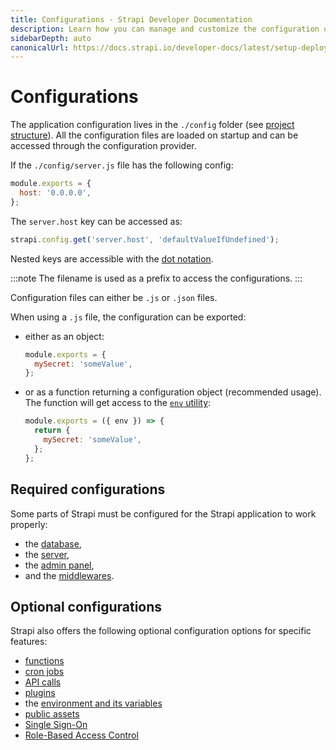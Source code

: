 ```yaml
---
title: Configurations - Strapi Developer Documentation
description: Learn how you can manage and customize the configuration of your Strapi application.
sidebarDepth: auto
canonicalUrl: https://docs.strapi.io/developer-docs/latest/setup-deployment-guides/configurations.html
---
```


# Configurations

The application configuration lives in the `./config` folder (see [project structure](/developer-docs/latest/setup-deployment-guides/file-structure.md)). All the configuration files are loaded on startup and can be accessed through the configuration provider.

If the `./config/server.js` file has the following config:

```js
module.exports = {
  host: '0.0.0.0',
};
```

The `server.host` key can be accessed as:

```js
strapi.config.get('server.host', 'defaultValueIfUndefined');
```

Nested keys are accessible with the [dot notation](https://developer.mozilla.org/en-US/docs/Web/JavaScript/Reference/Operators/Property_accessors#dot_notation).

:::note
The filename is used as a prefix to access the configurations.
:::

Configuration files can either be `.js` or `.json` files.

When using a `.js` file, the configuration can be exported:

- either as an object:

  ```js
  module.exports = {
    mySecret: 'someValue',
  };
  ```

- or as a function returning a configuration object (recommended usage). The function will get access to the [`env` utility](#casting-environment-variables):

  ```js
  module.exports = ({ env }) => {
    return {
      mySecret: 'someValue',
    };
  };
  ```

## Required configurations

Some parts of Strapi must be configured for the Strapi application to work properly:

- the [database](/developer-docs/latest/setup-deployment-guides/configurations/required/databases.md),
- the [server](/developer-docs/latest/setup-deployment-guides/configurations/required/server.md),
- the [admin panel](/developer-docs/latest/setup-deployment-guides/configurations/required/admin-panel.md),
- and the [middlewares](/developer-docs/latest/setup-deployment-guides/configurations/required/middlewares.md).

## Optional configurations

Strapi also offers the following optional configuration options for specific features:

- [functions](/developer-docs/latest/setup-deployment-guides/configurations/optional/functions.md)
- [cron jobs](/developer-docs/latest/setup-deployment-guides/configurations/optional/cronjobs.md)
- [API calls](/developer-docs/latest/setup-deployment-guides/configurations/optional/api.md)
- [plugins](/developer-docs/latest/setup-deployment-guides/configurations/optional/plugins.md)
- the [environment and its variables](/developer-docs/latest/setup-deployment-guides/configurations/optional/environment.md)
- [public assets](/developer-docs/latest/setup-deployment-guides/configurations/optional/public-assets.md)
- [Single Sign-On](/developer-docs/latest/setup-deployment-guides/configurations/optional/sso.md) <GoldBadge link="https://strapi.io/pricing-self-hosted/" withLinkIcon />
- [Role-Based Access Control](/developer-docs/latest/setup-deployment-guides/configurations/optional/rbac.md) <BronzeBadge link="https://strapi.io/pricing-self-hosted"/> <SilverBadge link="https://strapi.io/pricing-self-hosted"/> <GoldBadge link="https://strapi.io/pricing-self-hosted" withLinkIcon/>

